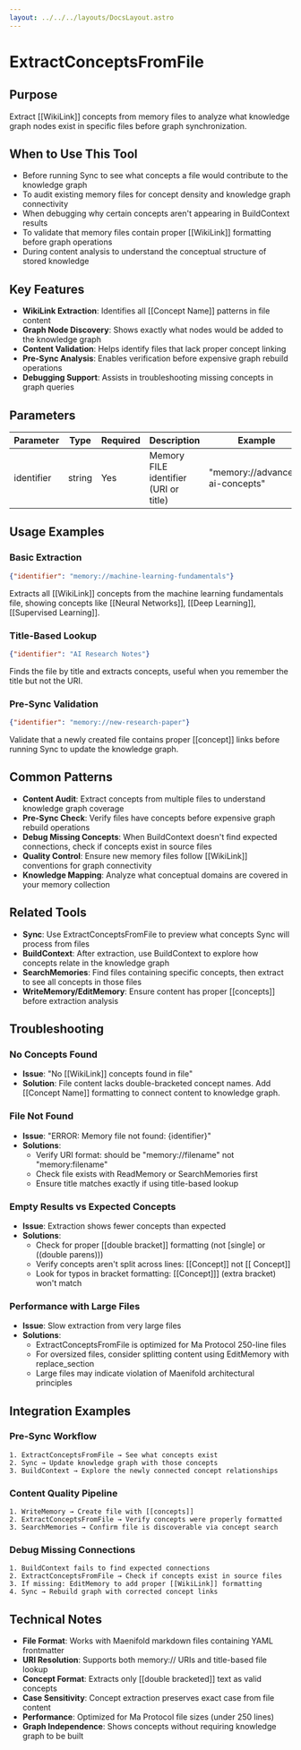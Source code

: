 ```yaml
---
layout: ../../../layouts/DocsLayout.astro
---
```


# ExtractConceptsFromFile

## Purpose
Extract [[WikiLink]] concepts from memory files to analyze what knowledge graph nodes exist in specific files before graph synchronization.

## When to Use This Tool
- Before running Sync to see what concepts a file would contribute to the knowledge graph
- To audit existing memory files for concept density and knowledge graph connectivity
- When debugging why certain concepts aren't appearing in BuildContext results
- To validate that memory files contain proper [[WikiLink]] formatting before graph operations
- During content analysis to understand the conceptual structure of stored knowledge

## Key Features
- **WikiLink Extraction**: Identifies all [[Concept Name]] patterns in file content
- **Graph Node Discovery**: Shows exactly what nodes would be added to the knowledge graph
- **Content Validation**: Helps identify files that lack proper concept linking
- **Pre-Sync Analysis**: Enables verification before expensive graph rebuild operations
- **Debugging Support**: Assists in troubleshooting missing concepts in graph queries

## Parameters
| Parameter | Type | Required | Description | Example |
|-----------|------|----------|-------------|---------|
| identifier | string | Yes | Memory FILE identifier (URI or title) | "memory://advanced-ai-concepts" |

## Usage Examples

### Basic Extraction
```json
{"identifier": "memory://machine-learning-fundamentals"}
```
Extracts all [[WikiLink]] concepts from the machine learning fundamentals file, showing concepts like [[Neural Networks]], [[Deep Learning]], [[Supervised Learning]].

### Title-Based Lookup  
```json
{"identifier": "AI Research Notes"}
```
Finds the file by title and extracts concepts, useful when you remember the title but not the URI.

### Pre-Sync Validation
```json
{"identifier": "memory://new-research-paper"}
```
Validate that a newly created file contains proper [[concept]] links before running Sync to update the knowledge graph.

## Common Patterns
- **Content Audit**: Extract concepts from multiple files to understand knowledge graph coverage
- **Pre-Sync Check**: Verify files have concepts before expensive graph rebuild operations  
- **Debug Missing Concepts**: When BuildContext doesn't find expected connections, check if concepts exist in source files
- **Quality Control**: Ensure new memory files follow [[WikiLink]] conventions for graph connectivity
- **Knowledge Mapping**: Analyze what conceptual domains are covered in your memory collection

## Related Tools
- **Sync**: Use ExtractConceptsFromFile to preview what concepts Sync will process from files
- **BuildContext**: After extraction, use BuildContext to explore how concepts relate in the knowledge graph
- **SearchMemories**: Find files containing specific concepts, then extract to see all concepts in those files
- **WriteMemory/EditMemory**: Ensure content has proper [[concepts]] before extraction analysis

## Troubleshooting

### No Concepts Found
- **Issue**: "No [[WikiLink]] concepts found in file"
- **Solution**: File content lacks double-bracketed concept names. Add [[Concept Name]] formatting to connect content to knowledge graph.

### File Not Found  
- **Issue**: "ERROR: Memory file not found: {identifier}"
- **Solutions**:
  - Verify URI format: should be "memory://filename" not "memory:filename"  
  - Check file exists with ReadMemory or SearchMemories first
  - Ensure title matches exactly if using title-based lookup

### Empty Results vs Expected Concepts
- **Issue**: Extraction shows fewer concepts than expected
- **Solutions**:
  - Check for proper [[double bracket]] formatting (not [single] or ((double parens)))
  - Verify concepts aren't split across lines: [[Concept]] not [[
Concept]]
  - Look for typos in bracket formatting: [[Concept]]] (extra bracket) won't match

### Performance with Large Files
- **Issue**: Slow extraction from very large files
- **Solutions**:
  - ExtractConceptsFromFile is optimized for Ma Protocol 250-line files
  - For oversized files, consider splitting content using EditMemory with replace_section
  - Large files may indicate violation of Maenifold architectural principles

## Integration Examples

### Pre-Sync Workflow
```
1. ExtractConceptsFromFile → See what concepts exist
2. Sync → Update knowledge graph with those concepts  
3. BuildContext → Explore the newly connected concept relationships
```

### Content Quality Pipeline
```  
1. WriteMemory → Create file with [[concepts]]
2. ExtractConceptsFromFile → Verify concepts were properly formatted
3. SearchMemories → Confirm file is discoverable via concept search
```

### Debug Missing Connections
```
1. BuildContext fails to find expected connections
2. ExtractConceptsFromFile → Check if concepts exist in source files
3. If missing: EditMemory to add proper [[WikiLink]] formatting
4. Sync → Rebuild graph with corrected concept links
```

## Technical Notes
- **File Format**: Works with Maenifold markdown files containing YAML frontmatter
- **URI Resolution**: Supports both memory:// URIs and title-based file lookup
- **Concept Format**: Extracts only [[double bracketed]] text as valid concepts
- **Case Sensitivity**: Concept extraction preserves exact case from file content
- **Performance**: Optimized for Ma Protocol file sizes (under 250 lines)
- **Graph Independence**: Shows concepts without requiring knowledge graph to be built
